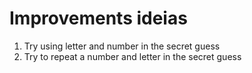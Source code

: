 # Improvements ideias

1. Try using letter and number in the secret guess
2. Try to repeat a number and letter in the secret guess
